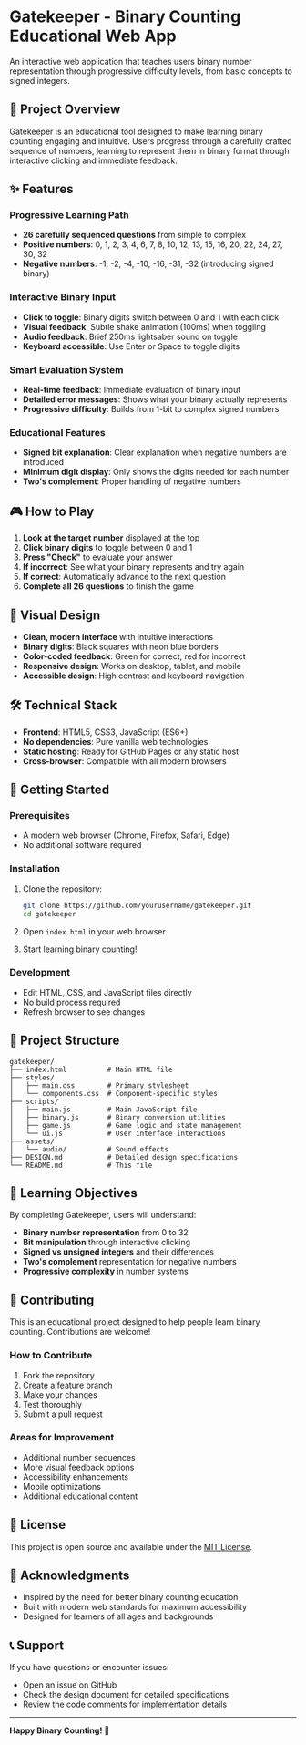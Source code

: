 # Gatekeeper - Binary Counting Educational Web App

An interactive web application that teaches users binary number representation through progressive difficulty levels, from basic concepts to signed integers.

## 🎯 Project Overview

Gatekeeper is an educational tool designed to make learning binary counting engaging and intuitive. Users progress through a carefully crafted sequence of numbers, learning to represent them in binary format through interactive clicking and immediate feedback.

## ✨ Features

### Progressive Learning Path

- **26 carefully sequenced questions** from simple to complex
- **Positive numbers**: 0, 1, 2, 3, 4, 6, 7, 8, 10, 12, 13, 15, 16, 20, 22, 24, 27, 30, 32
- **Negative numbers**: -1, -2, -4, -10, -16, -31, -32 (introducing signed binary)

### Interactive Binary Input

- **Click to toggle**: Binary digits switch between 0 and 1 with each click
- **Visual feedback**: Subtle shake animation (100ms) when toggling
- **Audio feedback**: Brief 250ms lightsaber sound on toggle
- **Keyboard accessible**: Use Enter or Space to toggle digits

### Smart Evaluation System

- **Real-time feedback**: Immediate evaluation of binary input
- **Detailed error messages**: Shows what your binary actually represents
- **Progressive difficulty**: Builds from 1-bit to complex signed numbers

### Educational Features

- **Signed bit explanation**: Clear explanation when negative numbers are introduced
- **Minimum digit display**: Only shows the digits needed for each number
- **Two's complement**: Proper handling of negative numbers

## 🎮 How to Play

1. **Look at the target number** displayed at the top
2. **Click binary digits** to toggle between 0 and 1
3. **Press "Check"** to evaluate your answer
4. **If incorrect**: See what your binary represents and try again
5. **If correct**: Automatically advance to the next question
6. **Complete all 26 questions** to finish the game

## 🎨 Visual Design

- **Clean, modern interface** with intuitive interactions
- **Binary digits**: Black squares with neon blue borders
- **Color-coded feedback**: Green for correct, red for incorrect
- **Responsive design**: Works on desktop, tablet, and mobile
- **Accessible design**: High contrast and keyboard navigation

## 🛠️ Technical Stack

- **Frontend**: HTML5, CSS3, JavaScript (ES6+)
- **No dependencies**: Pure vanilla web technologies
- **Static hosting**: Ready for GitHub Pages or any static host
- **Cross-browser**: Compatible with all modern browsers

## 🚀 Getting Started

### Prerequisites

- A modern web browser (Chrome, Firefox, Safari, Edge)
- No additional software required

### Installation

1. Clone the repository:

   ```bash
   git clone https://github.com/yourusername/gatekeeper.git
   cd gatekeeper
   ```

2. Open `index.html` in your web browser
3. Start learning binary counting!

### Development

- Edit HTML, CSS, and JavaScript files directly
- No build process required
- Refresh browser to see changes

## 📁 Project Structure

```
gatekeeper/
├── index.html          # Main HTML file
├── styles/
│   ├── main.css        # Primary stylesheet
│   └── components.css  # Component-specific styles
├── scripts/
│   ├── main.js         # Main JavaScript file
│   ├── binary.js       # Binary conversion utilities
│   ├── game.js         # Game logic and state management
│   └── ui.js           # User interface interactions
├── assets/
│   └── audio/          # Sound effects
├── DESIGN.md           # Detailed design specifications
└── README.md           # This file
```

## 🎯 Learning Objectives

By completing Gatekeeper, users will understand:

- **Binary number representation** from 0 to 32
- **Bit manipulation** through interactive clicking
- **Signed vs unsigned integers** and their differences
- **Two's complement** representation for negative numbers
- **Progressive complexity** in number systems

## 🤝 Contributing

This is an educational project designed to help people learn binary counting. Contributions are welcome!

### How to Contribute

1. Fork the repository
2. Create a feature branch
3. Make your changes
4. Test thoroughly
5. Submit a pull request

### Areas for Improvement

- Additional number sequences
- More visual feedback options
- Accessibility enhancements
- Mobile optimizations
- Additional educational content

## 📄 License

This project is open source and available under the [MIT License](LICENSE).

## 🙏 Acknowledgments

- Inspired by the need for better binary counting education
- Built with modern web standards for maximum accessibility
- Designed for learners of all ages and backgrounds

## 📞 Support

If you have questions or encounter issues:

- Open an issue on GitHub
- Check the design document for detailed specifications
- Review the code comments for implementation details

---

**Happy Binary Counting! 🎉**
